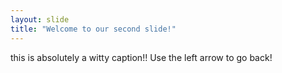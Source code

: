 ```yaml
---
layout: slide
title: "Welcome to our second slide!"
---
```

this is absolutely a witty caption!!
Use the left arrow to go back!